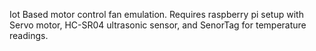 Iot Based motor control fan emulation. Requires raspberry pi setup with Servo motor, HC-SR04 ultrasonic sensor, and SenorTag for temperature readings. 
